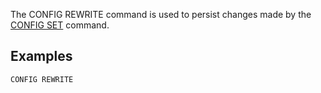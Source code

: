 <!--
layout:  index.html
title:   CONFIG REWRITE - Tile38
class:   command
command: config rewrite
-->

The CONFIG REWRITE command is used to persist changes made by the [CONFIG SET](/commands/config-set) command.

## Examples
```tile38
CONFIG REWRITE
```
